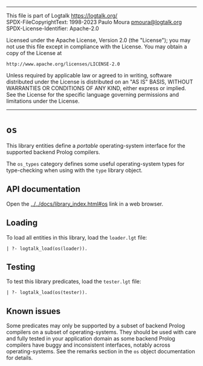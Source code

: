________________________________________________________________________

This file is part of Logtalk <https://logtalk.org/>  
SPDX-FileCopyrightText: 1998-2023 Paulo Moura <pmoura@logtalk.org>  
SPDX-License-Identifier: Apache-2.0

Licensed under the Apache License, Version 2.0 (the "License");
you may not use this file except in compliance with the License.
You may obtain a copy of the License at

    http://www.apache.org/licenses/LICENSE-2.0

Unless required by applicable law or agreed to in writing, software
distributed under the License is distributed on an "AS IS" BASIS,
WITHOUT WARRANTIES OR CONDITIONS OF ANY KIND, either express or implied.
See the License for the specific language governing permissions and
limitations under the License.
________________________________________________________________________


`os`
====

This library entities define a *portable* operating-system interface for the
supported backend Prolog compilers.

The `os_types` category defines some useful operating-system types for
type-checking when using with the `type` library object.


API documentation
-----------------

Open the [../../docs/library_index.html#os](../../docs/library_index.html#os)
link in a web browser.


Loading
-------

To load all entities in this library, load the `loader.lgt` file:

	| ?- logtalk_load(os(loader)).


Testing
-------

To test this library predicates, load the `tester.lgt` file:

	| ?- logtalk_load(os(tester)).


Known issues
------------

Some predicates may only be supported by a subset of backend Prolog compilers
on a subset of operating-systems. They should be used with care and fully
tested in your application domain as some backend Prolog compilers have buggy
and inconsistent interfaces, notably across operating-systems. See the
remarks section in the `os` object documentation for details.
